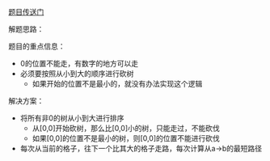[题目传送门](https://leetcode.cn/problems/cut-off-trees-for-golf-event/)



解题思路：

题目的重点信息：

- 0的位置不能走，有数字的地方可以走
- 必须要按照从小到大的顺序进行砍树
  - 如果开始的位置不是最小的，就没有办法实现这个逻辑



解决方案：

- 将所有非0的树从小到大进行排序
  - 从[0,0]开始砍树，那么比[0,0]小的树，只能走过，不能砍伐
  - 如果[0,0]的位置不是最小的树，则[0,0]的位置不能进行砍伐
- 每次从当前的格子，往下一个比其大的格子走路，每次计算从a->b的最短路径